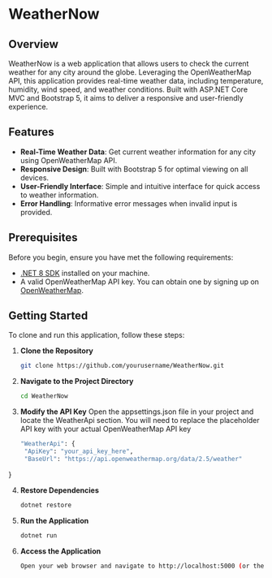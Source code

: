 # WeatherNow

## Overview
WeatherNow is a web application that allows users to check the current weather for any city around the globe. Leveraging the OpenWeatherMap API, this application provides real-time weather data, including temperature, humidity, wind speed, and weather conditions. Built with ASP.NET Core MVC and Bootstrap 5, it aims to deliver a responsive and user-friendly experience.

## Features
- **Real-Time Weather Data**: Get current weather information for any city using OpenWeatherMap API.
- **Responsive Design**: Built with Bootstrap 5 for optimal viewing on all devices.
- **User-Friendly Interface**: Simple and intuitive interface for quick access to weather information.
- **Error Handling**: Informative error messages when invalid input is provided.

## Prerequisites
Before you begin, ensure you have met the following requirements:
- [.NET 8 SDK](https://dotnet.microsoft.com/download/dotnet/8.0) installed on your machine.
- A valid OpenWeatherMap API key. You can obtain one by signing up on [OpenWeatherMap](https://openweathermap.org/).

## Getting Started

To clone and run this application, follow these steps:

1. **Clone the Repository**
   
   ```bash
   git clone https://github.com/yourusername/WeatherNow.git

3. **Navigate to the Project Directory**
   ```bash
   cd WeatherNow

5. **Modify the API Key**
Open the appsettings.json file in your project and locate the WeatherApi section. You will need to replace the placeholder API key with your actual OpenWeatherMap API key
   ```bash
   "WeatherApi": {
    "ApiKey": "your_api_key_here", 
    "BaseUrl": "https://api.openweathermap.org/data/2.5/weather"
  }

4. **Restore Dependencies**
   ```bash
   dotnet restore

5. **Run the Application**
   ```bash
   dotnet run

6. **Access the Application**
   ```bash
   Open your web browser and navigate to http://localhost:5000 (or the URL shown in the terminal) to see the application in action. 

   
